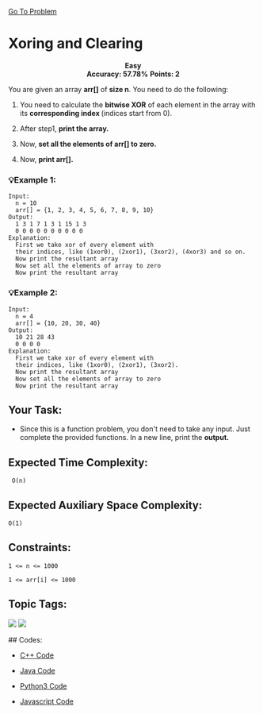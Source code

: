  [Go To Problem](https://www.geeksforgeeks.org/problems/xoring-and-clearing/1)
# Xoring and Clearing

<div align="center">
  <strong>Easy</strong>    
</div>
<div align="center">
       <strong>Accuracy: 57.78%</strong>    
      <strong>Points: 2</strong>
</div>



You are given an array <strong>arr[]</strong> of <strong>size n</strong>. You need to do the following:

 1. You need to calculate the <strong>bitwise XOR</strong> of each element in the array with its <strong>corresponding index </strong>(indices start from 0).

 2. After step1, <strong>print the array.</strong>

 3. Now, <strong>set all the elements of arr[] to zero.</strong>

 4. Now, <strong>print arr[].</strong>


### 💡Example 1:

``` 
Input:
  n = 10
  arr[] = {1, 2, 3, 4, 5, 6, 7, 8, 9, 10}
Output:
  1 3 1 7 1 3 1 15 1 3
  0 0 0 0 0 0 0 0 0 0
Explanation:
  First we take xor of every element with
  their indices, like (1xor0), (2xor1), (3xor2), (4xor3) and so on.
  Now print the resultant array
  Now set all the elements of array to zero
  Now print the resultant array
```

### 💡Example 2:

``` 
Input:
  n = 4
  arr[] = {10, 20, 30, 40}
Output:
  10 21 28 43
  0 0 0 0
Explanation:
  First we take xor of every element with
  their indices, like (1xor0), (2xor1), (3xor2).
  Now print the resultant array
  Now set all the elements of array to zero
  Now print the resultant array
```

## Your Task:
  - Since this is a function problem, you don't need to take any input. Just complete the provided functions. In a new line, print the <strong>output.</strong>





## Expected Time Complexity:
 ``` O(n)```
## Expected Auxiliary Space Complexity: 
```O(1)```

## Constraints: 
```1 <= n <= 1000```

```1 <= arr[i] <= 1000```


## Topic Tags:
<p align="left">
    <a href="https://www.geeksforgeeks.org/explore/?category[]=Bit%20Magic"><img src="https://img.shields.io/badge/Bit Magic-258FFA?style=flat&logo=&logoColor=FFFF&labelColor=43822C&color=43822C" /></a>
   <a href="https://www.geeksforgeeks.org/explore/?category[]=Data%20Structures"><img src="https://img.shields.io/badge/Data Structures-100000?style=flat&logo=&logoColor=F7F7F7&labelcolor=DC6B19&color=DC6B19" /></a>
</p>
## Codes:

 - [C++ Code](https://github.com/HackResist/GeeksForGeeks-POTD/blob/main/14-04-2024/Xoring%20and%20Clearing.cpp) 
 
 - [Java Code](https://github.com/HackResist/GeeksForGeeks-POTD/blob/main/14-04-2024/Xoring%20and%20Clearing.java)

 - [Python3 Code](https://github.com/HackResist/GeeksForGeeks-POTD/blob/main/14-04-2024/Xoring%20and%20Clearing.py)

 - [Javascript Code](https://github.com/HackResist/GeeksForGeeks-POTD/blob/main/14-04-2024/Xoring%20and%20Clearing.js)



 
